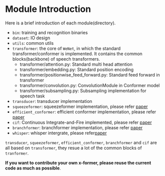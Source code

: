 # Module Introduction

Here is a brief introduction of each module(directory).

* `bin`: training and recognition binaries
* `dataset`: IO design
* `utils`: common utils
* `transformer`: the core of `WeNet`, in which the standard transformer/conformer is implemented. It contains the common blocks(backbone) of speech transformers.
  * transformer/attention.py: Standard multi head attention
  * transformer/embedding.py: Standard position encoding
  * transformer/positionwise_feed_forward.py: Standard feed forward in transformer
  * transformer/convolution.py: ConvolutionModule in Conformer model
  * transformer/subsampling.py: Subsampling implementation for speech task
* `transducer`: transducer implementation
* `squeezeformer`: squeezeformer implementation, please refer [paper](https://arxiv.org/pdf/2206.00888.pdf)
* `efficient_conformer`: efficient conformer implementation, please refer [paper](https://arxiv.org/pdf/2109.01163.pdf)
* `cif`: Continuous Integrate-and-Fire implemented, please refer [paper](https://arxiv.org/pdf/1905.11235.pdf)
* `branchformer`: branchformer implementation, please refer [paper](https://arxiv.org/abs/2207.02971)
* `whisper`: whisper intergrate, please refer[paper](https://arxiv.org/abs/2212.04356)

`transducer`, `squeezeformer`, `efficient_conformer`, `branchformer` and `cif` are all based on `transformer`,
they resue a lot of the common blocks of `tranformer`.

**If you want to contribute your own x-former, please reuse the current code as much as possible**.


